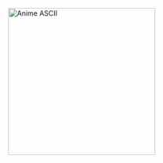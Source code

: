 <img src="https://4kwallpapers.com/images/walls/thumbs_3t/19048.jpg" alt="Anime ASCII" width="300"/>
